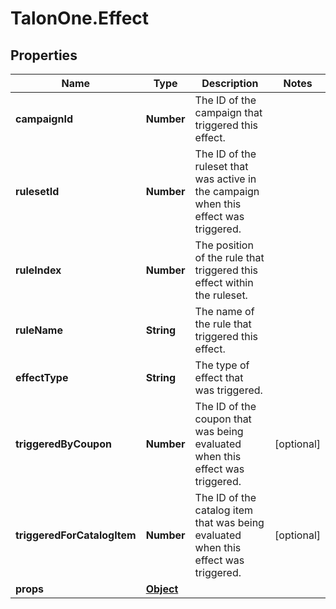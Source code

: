 # TalonOne.Effect

## Properties

Name | Type | Description | Notes
------------ | ------------- | ------------- | -------------
**campaignId** | **Number** | The ID of the campaign that triggered this effect. | 
**rulesetId** | **Number** | The ID of the ruleset that was active in the campaign when this effect was triggered. | 
**ruleIndex** | **Number** | The position of the rule that triggered this effect within the ruleset. | 
**ruleName** | **String** | The name of the rule that triggered this effect. | 
**effectType** | **String** | The type of effect that was triggered. | 
**triggeredByCoupon** | **Number** | The ID of the coupon that was being evaluated when this effect was triggered. | [optional] 
**triggeredForCatalogItem** | **Number** | The ID of the catalog item that was being evaluated when this effect was triggered. | [optional] 
**props** | [**Object**](.md) |  | 


